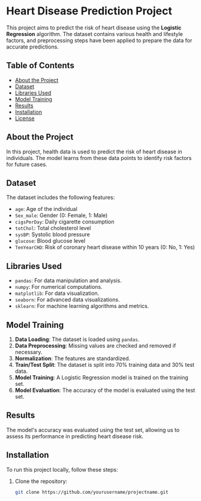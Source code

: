 # Heart Disease Prediction Project

This project aims to predict the risk of heart disease using the **Logistic Regression** algorithm. The dataset contains various health and lifestyle factors, and preprocessing steps have been applied to prepare the data for accurate predictions.

## Table of Contents

- [About the Project](#about-the-project)
- [Dataset](#dataset)
- [Libraries Used](#libraries-used)
- [Model Training](#model-training)
- [Results](#results)
- [Installation](#installation)
- [License](#license)

## About the Project

In this project, health data is used to predict the risk of heart disease in individuals. The model learns from these data points to identify risk factors for future cases.

## Dataset

The dataset includes the following features:
- `age`: Age of the individual
- `Sex_male`: Gender (0: Female, 1: Male)
- `cigsPerDay`: Daily cigarette consumption
- `totChol`: Total cholesterol level
- `sysBP`: Systolic blood pressure
- `glucose`: Blood glucose level
- `TenYearCHD`: Risk of coronary heart disease within 10 years (0: No, 1: Yes)

## Libraries Used

- `pandas`: For data manipulation and analysis.
- `numpy`: For numerical computations.
- `matplotlib`: For data visualization.
- `seaborn`: For advanced data visualizations.
- `sklearn`: For machine learning algorithms and metrics.

## Model Training

1. **Data Loading**: The dataset is loaded using `pandas`.
2. **Data Preprocessing**: Missing values are checked and removed if necessary.
3. **Normalization**: The features are standardized.
4. **Train/Test Split**: The dataset is split into 70% training data and 30% test data.
5. **Model Training**: A Logistic Regression model is trained on the training set.
6. **Model Evaluation**: The accuracy of the model is evaluated using the test set.

## Results

The model's accuracy was evaluated using the test set, allowing us to assess its performance in predicting heart disease risk.

## Installation

To run this project locally, follow these steps:

1. Clone the repository:
   ```bash
   git clone https://github.com/yourusername/projectname.git
